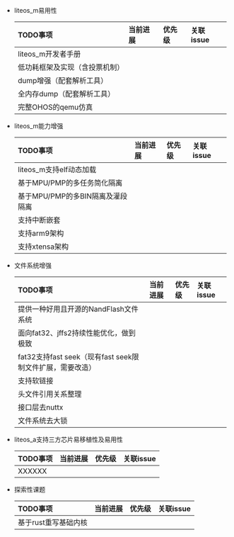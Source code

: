 - liteos_m易用性

	| TODO事项                                          | 当前进展   | 优先级     | 关联issue  |
	|:-------------------------------------------------|:----------|:----------|:----------|
	| liteos_m开发者手册  |           |           |
    | 低功耗框架及实现（含投票机制）  |           |           |
    | dump增强（配套解析工具）  |           |           |
    | 全内存dump（配套解析工具）  |           |           |
    | 完整OHOS的qemu仿真  |           |           |

- liteos_m能力增强

	| TODO事项                                          | 当前进展   | 优先级     | 关联issue  |
	|:-------------------------------------------------|:----------|:----------|:----------|
    | liteos_m支持elf动态加载  |           |           |
	| 基于MPU/PMP的多任务简化隔离  |           |           |
	| 基于MPU/PMP的多BIN隔离及灌段隔离  |           |           |
	| 支持中断嵌套  |           |           |
	| 支持arm9架构  |           |           |
	| 支持xtensa架构  |           |           |

- 文件系统增强

	| TODO事项                                          | 当前进展   | 优先级     | 关联issue  |
	|:-------------------------------------------------|:----------|:----------|:----------|
	| 提供一种好用且开源的NandFlash文件系统  |           |           |
	| 面向fat32、jffs2持续性能优化，做到极致  |           |           |
	| fat32支持fast seek（现有fast seek限制文件扩展，需要改造）  |           |           |
	| 支持软链接  |           |           |
	| 头文件引用关系整理  |           |           |
	| 接口层去nuttx  |           |           |
    | 文件系统去大锁  |           |           |

- liteos_a支持三方芯片易移植性及易用性

	| TODO事项                                          | 当前进展   | 优先级     | 关联issue  |
	|:-------------------------------------------------|:----------|:----------|:----------|
	| XXXXXX  |           |           |

- 探索性课题

	| TODO事项                                          | 当前进展   | 优先级     | 关联issue  |
	|:-------------------------------------------------|:----------|:----------|:----------|
	| 基于rust重写基础内核  |           |           |
